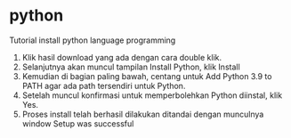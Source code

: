 # python
Tutorial install python language programming
1. Klik hasil download yang ada dengan cara double klik.
2. Selanjutnya akan muncul tampilan Install Python, klik Install
3. Kemudian di bagian paling bawah, centang untuk Add Python 3.9 to PATH agar ada path tersendiri untuk Python.
4. Setelah muncul konfirmasi untuk memperbolehkan Python diinstal, klik Yes.
5. Proses install telah berhasil dilakukan ditandai dengan munculnya window Setup was successful
